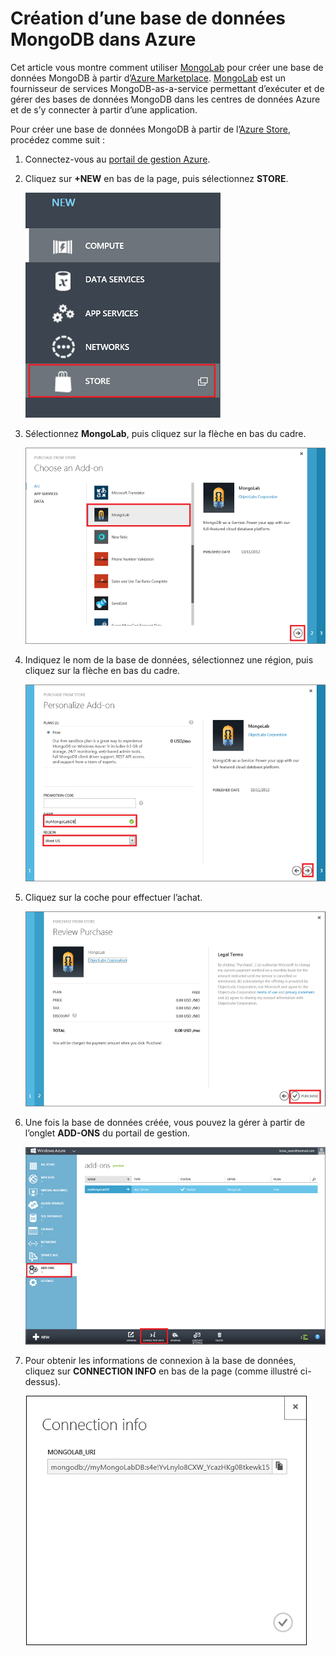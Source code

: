 # Création d’une base de données MongoDB dans Azure

Cet article vous montre comment utiliser [MongoLab][] pour créer une base de données MongoDB à partir d’[Azure Marketplace][]. [MongoLab][] est un fournisseur de services MongoDB-as-a-service permettant d’exécuter et de gérer des bases de données MongoDB dans les centres de données Azure et de s’y connecter à partir d’une application.

Pour créer une base de données MongoDB à partir de l’[Azure Store][Azure Marketplace], procédez comme suit :

1.  Connectez-vous au [portail de gestion Azure][].
2.  Cliquez sur **+NEW** en bas de la page, puis sélectionnez **STORE**.

    ![Sélectionner un module complémentaire dans le marketplace][]

3.  Sélectionnez **MongoLab**, puis cliquez sur la flèche en bas du cadre.

    ![Sélectionner MongoLab][]

4.  Indiquez le nom de la base de données, sélectionnez une région, puis cliquez sur la flèche en bas du cadre.

    ![Acheter une base de données MongoLab dans le marketplace][]

5.  Cliquez sur la coche pour effectuer l’achat.

    ![Passer en revue et terminer l’achat][]

6.  Une fois la base de données créée, vous pouvez la gérer à partir de l’onglet **ADD-ONS** du portail de gestion.

    ![Gérer une base de données MongoLab dans le portail Azure][]

7.  Pour obtenir les informations de connexion à la base de données, cliquez sur **CONNECTION INFO** en bas de la page (comme illustré ci-dessus).

    ![Informations de connexion MongoLab][]

  [MongoLab]: https://mongolab.com/home
  [Azure Marketplace]: /en-us/store/overview/
  [portail de gestion Azure]: http://windows.azure.com/
  [Sélectionner un module complémentaire dans le marketplace]: ./media/create-mongolab-mongodb/select-store.png
  [Sélectionner MongoLab]: ./media/create-mongolab-mongodb/select-mongo-db.png
  [Acheter une base de données MongoLab dans le marketplace]: ./media/create-mongolab-mongodb/purchase-mongodb.png
  [Passer en revue et terminer l’achat]: ./media/create-mongolab-mongodb/complete-mongolab-purchase.png
  [Gérer une base de données MongoLab dans le portail Azure]: ./media/create-mongolab-mongodb/manage-mongolab-add-on.png
  [Informations de connexion MongoLab]: ./media/create-mongolab-mongodb/mongolab-conn-info.png
